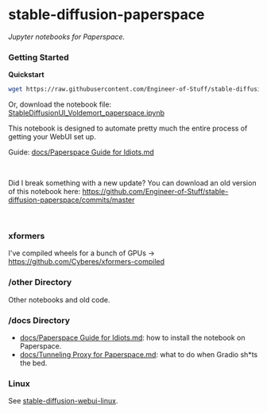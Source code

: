 # stable-diffusion-paperspace

_Jupyter notebooks for Paperspace._

### Getting Started

**Quickstart**
```bash
wget https://raw.githubusercontent.com/Engineer-of-Stuff/stable-diffusion-paperspace/master/StableDiffusionUI_Voldemort_paperspace.ipynb
```

Or, download the notebook file: [StableDiffusionUI_Voldemort_paperspace.ipynb](https://raw.githubusercontent.com/Engineer-of-Stuff/stable-diffusion-paperspace/master/StableDiffusionUI_Voldemort_paperspace.ipynb)

This notebook is designed to automate pretty much the entire process of getting your WebUI set up.

Guide: [docs/Paperspace Guide for Idiots.md](https://github.com/Engineer-of-Stuff/stable-diffusion-paperspace/blob/main/docs/Paperspace%20Guide%20for%20Idiots.md)

<br>

Did I break something with a new update? You can download an old version of this notebook here: https://github.com/Engineer-of-Stuff/stable-diffusion-paperspace/commits/master

<br>

### xformers

I've compiled wheels for a bunch of GPUs → https://github.com/Cyberes/xformers-compiled

### /other Directory

Other notebooks and old code.

### /docs Directory
- [docs/Paperspace Guide for Idiots.md](https://github.com/Engineer-of-Stuff/stable-diffusion-paperspace/blob/main/docs/Paperspace%20Guide%20for%20Idiots.md): how to install the notebook on Paperspace.
- [docs/Tunneling Proxy for Paperspace.md](https://github.com/Engineer-of-Stuff/stable-diffusion-paperspace/blob/master/docs/Tunneling%20Proxy%20for%20Paperspace.md): what to do when Gradio sh*ts the bed.

### Linux

See [stable-diffusion-webui-linux](https://github.com/Cyberes/stable-diffusion-webui-linux).
